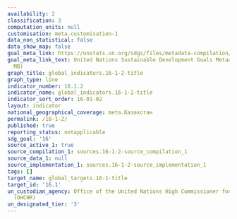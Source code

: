 ```yaml
---
availability: 2
classification: 3
computation_units: null
customisation: meta.customisation-1
data_non_statistical: false
data_show_map: false
goal_meta_link: https://unstats.un.org/sdgs/files/metadata-compilation/Metadata-Goal-16.pdf
goal_meta_link_text: United Nations Sustainable Development Goals Metadata (PDF 1.3
  MB)
graph_title: global_indicators.16-1-2-title
graph_type: line
indicator_number: 16.1.2
indicator_name: global_indicators.16-1-2-title
indicator_sort_order: 16-01-02
layout: indicator
national_geographical_coverage: meta.Казахстан
permalink: /16-1-2/
published: true
reporting_status: notapplicable
sdg_goal: '16'
source_active_1: true
source_compilation_1: sources.16-1-2-source_compilation_1
source_data_1: null
source_implementation_1: sources.16-1-2-source_implementation_1
tags: []
target_name: global_targets.16-1-title
target_id: '16.1'
un_custodian_agency: Office of the United Nations High Commissioner for Human Rights
  (OHCHR)
un_designated_tier: '3'
---
```

